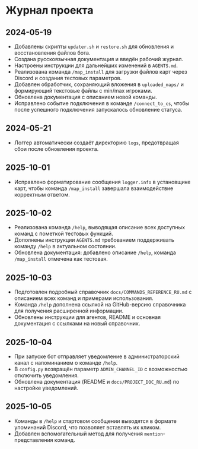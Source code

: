 # Журнал проекта

## 2024-05-19
- Добавлены скрипты `updater.sh` и `restore.sh` для обновления и восстановления файлов бота.
- Создана русскоязычная документация и введён рабочий журнал.
- Настроены инструкции для дальнейших изменений в `AGENTS.md`.
- Реализована команда `/map_install` для загрузки файлов карт через Discord и создания тестовых параметров.
- Добавлен обработчик, сохраняющий вложения в `uploaded_maps/` и формирующий текстовые файлы с min/max игроками.
- Обновлена документация с описанием новой команды.
- Исправлено событие подключения в команде `/connect_to_cs`, чтобы после успешного подключения запускалось обновление статуса.

## 2024-05-21
- Логгер автоматически создаёт директорию `logs`, предотвращая сбои после обновления проекта.

## 2025-10-01
- Исправлено форматирование сообщения `logger.info` в установщике карт, чтобы команда `/map_install` завершала взаимодействие корректным ответом.

## 2025-10-02
- Реализована команда `/help`, выводящая описание всех доступных команд с пометкой тестовых функций.
- Дополнены инструкции `AGENTS.md` требованием поддерживать команду `/help` в актуальном состоянии.
- Обновлена документация: добавлено описание `/help`, команда `/map_install` отмечена как тестовая.

## 2025-10-03
- Подготовлен подробный справочник `docs/COMMANDS_REFERENCE_RU.md` с описанием всех команд и примерами использования.
- Команда `/help` дополнена ссылкой на GitHub-версию справочника для получения расширенной информации.
- Обновлены инструкции для агентов, README и основная документация с ссылками на новый справочник.

## 2025-10-04
- При запуске бот отправляет уведомление в администраторский канал с напоминанием о команде `/help`.
- В `config.py` возвращён параметр `ADMIN_CHANNEL_ID` с возможностью отключить уведомления.
- Обновлена документация (README и `docs/PROJECT_DOC_RU.md`) по настройке уведомлений.

## 2025-10-05
- Команды в `/help` и стартовом сообщении выводятся в формате упоминаний Discord, что позволяет вставлять их кликом.
- Добавлен вспомогательный метод для получения `mention`-представления команд.


